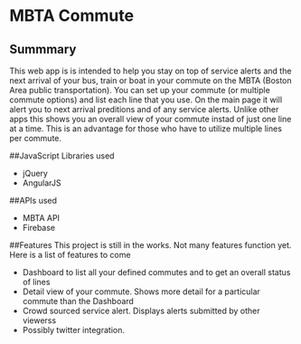# MBTA Commute

## Summmary
This web app is is intended to help you stay on top of service alerts and the next arrival of your bus, train or boat in your commute
on the MBTA (Boston Area public transportation). You can set up your commute (or multiple commute options) and list each line that you use.
On the main page it will alert you to next arrival preditions and of any service alerts. Unlike other apps this shows you an overall 
view of your commute instad of just one line at a time. This is an advantage for those who have to utilize multiple lines per commute.

##JavaScript Libraries used
- jQuery
- AngularJS

##APIs used
 - MBTA API
 - Firebase

##Features
This project is still in the works. Not many features function yet. Here is a list of features to come
- Dashboard to list all your defined commutes and to get an overall status of lines
- Detail view of your commute. Shows more detail for a particular commute than the Dashboard
- Crowd sourced service alert. Displays alerts submitted by other viewerss
- Possibly twitter integration.
